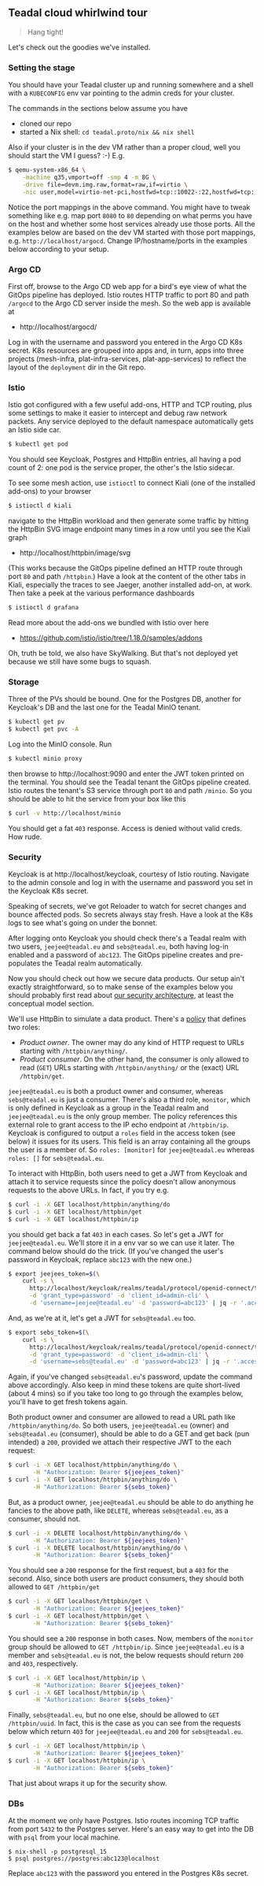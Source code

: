 Teadal cloud whirlwind tour
---------------------------
> Hang tight!

Let's check out the goodies we've installed.


### Setting the stage

You should have your Teadal cluster up and running somewhere and a
shell with a `KUBECONFIG` env var pointing to the admin creds for
your cluster.

The commands in the sections below assume you have

* cloned our repo
* started a Nix shell: `cd teadal.proto/nix && nix shell`

Also if your cluster is in the dev VM rather than a proper cloud,
well you should start the VM I guess? :-) E.g.

```bash
$ qemu-system-x86_64 \
    -machine q35,vmport=off -smp 4 -m 8G \
    -drive file=devm.img.raw,format=raw,if=virtio \
    -nic user,model=virtio-net-pci,hostfwd=tcp::10022-:22,hostfwd=tcp::16443-:6443,hostfwd=tcp::80-:80,hostfwd=tcp::5432-:5432
```

Notice the port mappings in the above command. You might have to
tweak something like e.g. map port `8080` to `80` depending on what
perms you have on the host and whether some host services already
use those ports. All the examples below are based on the dev VM started
with those port mappings, e.g. `http://localhost/argocd`. Change
IP/hostname/ports in the examples below according to your setup.


### Argo CD

First off, browse to the Argo CD web app for a bird's eye view of
what the GitOps pipeline has deployed. Istio routes HTTP traffic
to port 80 and path `/argocd` to the Argo CD server inside the mesh.
So the web app is available at

- http://localhost/argocd/

Log in with the username and password you entered in the Argo CD K8s
secret. K8s resources are grouped into apps and, in turn, apps into
three projects (mesh-infra, plat-infra-services, plat-app-services)
to reflect the layout of the `deployment` dir in the Git repo.


### Istio

Istio got configured with a few useful add-ons, HTTP and TCP routing,
plus some settings to make it easier to intercept and debug raw network
packets. Any service deployed to the default namespace automatically
gets an Istio side car.

```bash
$ kubectl get pod
```

You should see Keycloak, Postgres and HttpBin entries, all having a
pod count of 2: one pod is the service proper, the other's the Istio
sidecar.

To see some mesh action, use `istioctl` to connect Kiali (one of the
installed add-ons) to your browser

```bash
$ istioctl d kiali
```

navigate to the HttpBin workload and then generate some traffic by
hitting the HttpBin SVG image endpoint many times in a row until
you see the Kiali graph

- http://localhost/httpbin/image/svg

(This works because the GitOps pipeline defined an HTTP route through
port `80` and path `/httpbin`.)
Have a look at the content of the other tabs in Kiali, especially
the traces to see Jaeger, another installed add-on, at work. Then
take a peek at the various performance dashboards

```bash
$ istioctl d grafana
```

Read more about the add-ons we bundled with Istio over here

- https://github.com/istio/istio/tree/1.18.0/samples/addons

Oh, truth be told, we also have SkyWalking. But that's not deployed
yet because we still have some bugs to squash.


### Storage

Three of the PVs should be bound. One for the Postgres DB, another
for Keycloak's DB and the last one for the Teadal MinIO tenant.

```bash
$ kubectl get pv
$ kubectl get pvc -A
```

Log into the MinIO console. Run

```bash
$ kubectl minio proxy
```

then browse to http://localhost:9090 and enter the JWT token printed
on the terminal. You should see the Teadal tenant the GitOps pipeline
created. Istio routes the tenant's S3 service through port `80` and
path `/minio`. So you should be able to hit the service from your box
like this

```bash
$ curl -v http://localhost/minio
```

You should get a fat `403` response. Access is denied without valid
creds. How rude.


### Security

Keycloak is at http://localhost/keycloak, courtesy of Istio routing.
Navigate to the admin console and log in with the username and password
you set in the Keycloak K8s secret.

Speaking of secrets, we've got Reloader to watch for secret changes
and bounce affected pods. So secrets always stay fresh. Have a look
at the K8s logs to see what's going on under the bonnet.

After logging onto Keycloak you should check there's a Teadal realm
with two users, `jeejee@teadal.eu` and `sebs@teadal.eu`, both having
log-in enabled and a password of `abc123`. The GitOps pipeline creates
and pre-populates the Teadal realm automatically.

Now you should check out how we secure data products. Our setup ain't
exactly straightforward, so to make sense of the examples below you
should probably first read about [our security architecture][sec],
at least the conceptual model section.

We'll use HttpBin to simulate a data product. There's a [policy][httpbin-rbac]
that defines two roles:
- *Product owner*. The owner may do any kind of HTTP request to URLs
   starting with `/httpbin/anything/`.
- *Product consumer*. On the other hand, the consumer is only allowed
  to read (`GET`) URLs starting with `/httpbin/anything/` or the (exact)
  URL `/httpbin/get`.

`jeejee@teadal.eu` is both a product owner and consumer, whereas
`sebs@teadal.eu` is just a consumer. There's also a third role,
`monitor`, which is only defined in Keycloak as a group in the
Teadal realm and `jeejee@teadal.eu` is the only group member. The
policy references this external role to grant access to the IP echo
endpoint at `/httpbin/ip`. Keycloak is configured to output a `roles`
field in the access token (see below) it issues for its users. This
field is an array containing all the groups the user is a member of.
So `roles: [monitor]` for `jeejee@teadal.eu` whereas `roles: []` for
`sebs@teadal.eu`.

To interact with HttpBin, both users need to get a JWT from Keycloak
and attach it to service requests since the policy doesn't allow
anonymous requests to the above URLs. In fact, if you try e.g.

```bash
$ curl -i -X GET localhost/httpbin/anything/do
$ curl -i -X GET localhost/httpbin/get
$ curl -i -X GET localhost/httpbin/ip
```

you should get back a fat `403` in each cases. So let's get a JWT
for `jeejee@teadal.eu`. We'll store it in a env var so we can use
it later. The command below should do the trick. (If you've changed
the user's password in Keycloak, replace `abc123` with the new one.)

```bash
$ export jeejees_token=$(\
    curl -s \
      http://localhost/keycloak/realms/teadal/protocol/openid-connect/token \
      -d 'grant_type=password' -d 'client_id=admin-cli' \
      -d 'username=jeejee@teadal.eu' -d 'password=abc123' | jq -r '.access_token')
```

And, as we're at it, let's get a JWT for `sebs@teadal.eu` too.

```bash
$ export sebs_token=$(\
    curl -s \
      http://localhost/keycloak/realms/teadal/protocol/openid-connect/token \
      -d 'grant_type=password' -d 'client_id=admin-cli' \
      -d 'username=sebs@teadal.eu' -d 'password=abc123' | jq -r '.access_token')
```

Again, if you've changed `sebs@teadal.eu`'s password, update the
command above accordingly. Also keep in mind these tokens are quite
short-lived (about 4 mins) so if you take too long to go through the
examples below, you'll have to get fresh tokens again.

Both product owner and consumer are allowed to read a URL path like
`/httpbin/anything/do`. So both users, `jeejee@teadal.eu` (owner)
and `sebs@teadal.eu` (consumer), should be able to do a GET and get
back (pun intended) a `200`, provided we attach their respective JWT
to the each request:

```bash
$ curl -i -X GET localhost/httpbin/anything/do \
       -H "Authorization: Bearer ${jeejees_token}"
$ curl -i -X GET localhost/httpbin/anything/do \
       -H "Authorization: Bearer ${sebs_token}"
```

But, as a product owner, `jeejee@teadal.eu` should be able to do
anything he fancies to the above path, like `DELETE`, whereas
`sebs@teadal.eu`, as a consumer, should not.

```bash
$ curl -i -X DELETE localhost/httpbin/anything/do \
       -H "Authorization: Bearer ${jeejees_token}"
$ curl -i -X DELETE localhost/httpbin/anything/do \
       -H "Authorization: Bearer ${sebs_token}"
```

You should see a `200` response for the first request, but a `403`
for the second. Also, since both users are product consumers, they
should both allowed to `GET /httpbin/get`

```bash
$ curl -i -X GET localhost/httpbin/get \
       -H "Authorization: Bearer ${jeejees_token}"
$ curl -i -X GET localhost/httpbin/get \
       -H "Authorization: Bearer ${sebs_token}"
```

You should see a `200` response in both cases. Now, members of the
`monitor` group should be allowed to `GET /httpbin/ip`. Since
`jeejee@teadal.eu` is a member and `sebs@teadal.eu` is not, the below
requests should return `200` and `403`, respectively.

```bash
$ curl -i -X GET localhost/httpbin/ip \
       -H "Authorization: Bearer ${jeejees_token}"
$ curl -i -X GET localhost/httpbin/ip \
       -H "Authorization: Bearer ${sebs_token}"
```

Finally, `sebs@teadal.eu`, but no one else, should be allowed to
`GET /httpbin/uuid`. In fact, this is the case as you can see from
the requests below which return `403` for `jeejee@teadal.eu` and
`200` for `sebs@teadal.eu`.

```bash
$ curl -i -X GET localhost/httpbin/ip \
       -H "Authorization: Bearer ${jeejees_token}"
$ curl -i -X GET localhost/httpbin/ip \
       -H "Authorization: Bearer ${sebs_token}"
```

That just about wraps it up for the security show.


### DBs

At the moment we only have Postgres. Istio routes incoming TCP traffic
from port `5432` to the Postgres server. Here's an easy way to get
into the DB with `psql` from your local machine.

```
$ nix-shell -p postgresql_15
$ psql postgres://postgres:abc123@localhost
```

Replace `abc123` with the password you entered in the Postgres K8s
secret.




[httpbin-rbac]: ../deployment/mesh-infra/security/opa/rego/httpbin/rbacdb.rego
[sec]: ./arch/sec-design/README.md
